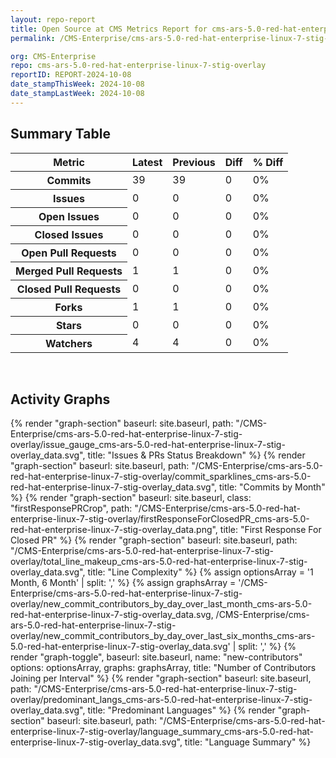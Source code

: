 ```yaml
---
layout: repo-report
title: Open Source at CMS Metrics Report for cms-ars-5.0-red-hat-enterprise-linux-7-stig-overlay | REPORT-2024-10-08
permalink: /CMS-Enterprise/cms-ars-5.0-red-hat-enterprise-linux-7-stig-overlay/

org: CMS-Enterprise
repo: cms-ars-5.0-red-hat-enterprise-linux-7-stig-overlay
reportID: REPORT-2024-10-08
date_stampThisWeek: 2024-10-08
date_stampLastWeek: 2024-10-08
---
```

<div class="summary-table">
  <table class="usa-table usa-table--borderless">
    <h2> Summary Table </h2>
    <thead>
      <tr>
        <th scope="col">Metric</th>
        <th scope="col">Latest</th>
        <th scope="col">Previous</th>
        <th scope="col">Diff</th>
        <th scope="col">% Diff</th>
      </tr>
    </thead>
    <tbody>
      <tr>
        <th scope="row">Commits</th>
        <td>39</td>
        <td>39</td>
        <td style="" >0</td>
        <td style="" >0%</td>
      </tr>
      <tr>
        <th scope="row">Issues</th>
        <td>0</td>
        <td>0</td>
        <td style="" >0</td>
        <td style="" >0%</td>
      </tr>
      <tr>
        <th scope="row">Open Issues</th>
        <td>0</td>
        <td>0</td>
        <td style="" >0</td>
        <td style="" >0%</td>
      </tr>
      <tr>
        <th scope="row">Closed Issues</th>
        <td>0</td>
        <td>0</td>
        <td style="" >0</td>
        <td style="" >0%</td>
      </tr>
      <tr>
        <th scope="row">Open Pull Requests</th>
        <td>0</td>
        <td>0</td>
        <td style="" >0</td>
        <td style="" >0%</td>
      </tr>
      <tr>
        <th scope="row">Merged Pull Requests</th>
        <td>1</td>
        <td>1</td>
        <td style="" >0</td>
        <td style="" >0%</td>
      </tr>
      <tr>
        <th scope="row">Closed Pull Requests</th>
        <td>0</td>
        <td>0</td>
        <td style="" >0</td>
        <td style="" >0%</td>
      </tr>
      <tr>
        <th scope="row">Forks</th>
        <td>1</td>
        <td>1</td>
        <td style="" >0</td>
        <td style="" >0%</td>
      </tr>
      <tr>
        <th scope="row">Stars</th>
        <td>0</td>
        <td>0</td>
        <td style="" >0</td>
        <td style="" >0%</td>
      </tr>
      <tr>
        <th scope="row">Watchers</th>
        <td>4</td>
        <td>4</td>
        <td style="" >0</td>
        <td style="" >0%</td>
      </tr>
    </tbody>
  </table>
</div>
<div class="graph-container">
  <br>
  <h2>Activity Graphs</h2>
  <div class="all-graphs">
    <!--- Issues/PRs Status Breakdown Graph -->
    {% render "graph-section"  baseurl: site.baseurl, path: "/CMS-Enterprise/cms-ars-5.0-red-hat-enterprise-linux-7-stig-overlay/issue_gauge_cms-ars-5.0-red-hat-enterprise-linux-7-stig-overlay_data.svg", title: "Issues & PRs Status Breakdown" %}
    <!--- Contributor Activity Line Graph -->
    {% render "graph-section" baseurl: site.baseurl, path: "/CMS-Enterprise/cms-ars-5.0-red-hat-enterprise-linux-7-stig-overlay/commit_sparklines_cms-ars-5.0-red-hat-enterprise-linux-7-stig-overlay_data.svg", title: "Commits by Month" %}
    <!--- First Response For Closed PR Scatterplot -->
    {% render "graph-section" baseurl: site.baseurl, class: "firstResponsePRCrop", path: "/CMS-Enterprise/cms-ars-5.0-red-hat-enterprise-linux-7-stig-overlay/firstResponseForClosedPR_cms-ars-5.0-red-hat-enterprise-linux-7-stig-overlay_data.png", title: "First Response For Closed PR" %}
    <!--- Line Complexity Graphs -->
    {% render "graph-section" baseurl: site.baseurl, path: "/CMS-Enterprise/cms-ars-5.0-red-hat-enterprise-linux-7-stig-overlay/total_line_makeup_cms-ars-5.0-red-hat-enterprise-linux-7-stig-overlay_data.svg", title: "Line Complexity" %}
    <!--- New Commit Contributors by Day over Last Month and Last 6 Months -->
      {% assign optionsArray = '1 Month, 6 Month' | split: ',' %}
      {% assign graphsArray = '/CMS-Enterprise/cms-ars-5.0-red-hat-enterprise-linux-7-stig-overlay/new_commit_contributors_by_day_over_last_month_cms-ars-5.0-red-hat-enterprise-linux-7-stig-overlay_data.svg, /CMS-Enterprise/cms-ars-5.0-red-hat-enterprise-linux-7-stig-overlay/new_commit_contributors_by_day_over_last_six_months_cms-ars-5.0-red-hat-enterprise-linux-7-stig-overlay_data.svg' | split: ',' %}
      {% render "graph-toggle", baseurl: site.baseurl, name: "new-contributors" options: optionsArray, graphs: graphsArray, title: "Number of Contributors Joining per Interval" %}
    <!-- Predominant Lanugages Graph -->
    {% render "graph-section" baseurl: site.baseurl, path: "/CMS-Enterprise/cms-ars-5.0-red-hat-enterprise-linux-7-stig-overlay/predominant_langs_cms-ars-5.0-red-hat-enterprise-linux-7-stig-overlay_data.svg", title: "Predominant Languages" %}
    <!-- Language Summary Chart -->
    {% render "graph-section" baseurl: site.baseurl, path: "/CMS-Enterprise/cms-ars-5.0-red-hat-enterprise-linux-7-stig-overlay/language_summary_cms-ars-5.0-red-hat-enterprise-linux-7-stig-overlay_data.svg", title: "Language Summary" %}
</div>